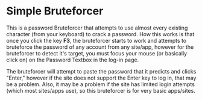 # Simple Bruteforcer
This is a password Bruteforcer that attempts to use almost every existing character (from your keyboard) to crack a password. How this works is that once you click the key **F3**, the bruteforcer starts to work and attempts to bruteforce the password of any account from any site/app, however for the bruteforcer to detect it's target, you must focus your mouse (or basically click on) on the Password Textbox in the log-in page.

The bruteforcer will attempt to paste the password that it predicts and clicks "Enter," however if the site does not support the Enter key to log in, that may be a problem. Also, it may be a problem if the site has limited login attempts (which most sites/apps use), so this bruteforcer is for very basic apps/sites.
